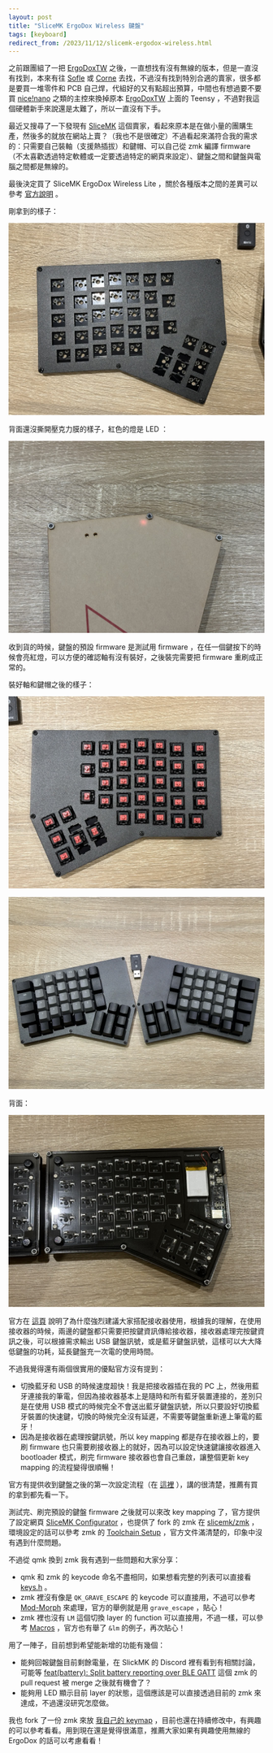 ```yaml
---
layout: post
title: "SliceMK ErgoDox Wireless 鍵盤"
tags: [keyboard]
redirect_from: /2023/11/12/slicemk-ergodox-wireless.html
---
```


之前跟團組了一把 [ErgoDoxTW] 之後，一直想找有沒有無線的版本，但是一直沒有找到，本來有往 [Sofle] 或 [Corne] 去找，不過沒有找到特別合適的賣家，很多都是要買一堆零件和 PCB 自己焊，代組好的又有點超出預算，中間也有想過要不要買 [nice!nano] 之類的主控來換掉原本 [ErgoDoxTW] 上面的 Teensy ，不過對我這個硬體新手來說還是太難了，所以一直沒有下手。

最近又搜尋了一下發現有 [SliceMK] 這個賣家，看起來原本是在做小量的團購生產，然後多的就放在網站上賣？（我也不是很確定）不過看起來滿符合我的需求的：只需要自己裝軸（支援熱插拔）和鍵帽、可以自己從 zmk 編譯 firmware （不太喜歡透過特定軟體或一定要透過特定的網頁來設定）、鍵盤之間和鍵盤與電腦之間都是無線的。

最後決定買了 SliceMK ErgoDox Wireless Lite ，關於各種版本之間的差異可以參考 [官方說明](https://www.slicemk.com/pages/ergodox-wireless) 。

剛拿到的樣子：

![](/assets/images/2023-11-12/before-front.jpeg)

背面還沒撕開壓克力膜的樣子，紅色的燈是 LED ：

![](/assets/images/2023-11-12/before-back-led.jpeg)

收到貨的時候，鍵盤的預設 firmware 是測試用 firmware ，在任一個鍵按下的時候會亮紅燈，可以方便的確認軸有沒有裝好，之後裝完需要把 firmware 重刷成正常的。

裝好軸和鍵帽之後的樣子：

![](/assets/images/2023-11-12/after-switch.jpeg)

![](/assets/images/2023-11-12/after-keycap.jpeg)

背面：

![](/assets/images/2023-11-12/after-back.jpeg)

官方在 [這頁](https://www.slicemk.com/pages/split-dongle) 說明了為什麼強烈建議大家搭配接收器使用，根據我的理解，在使用接收器的時候，兩邊的鍵盤都只需要把按鍵資訊傳給接收器，接收器處理完按鍵資訊之後，可以根據需求輸出 USB 鍵盤訊號，或是藍牙鍵盤訊號，這樣可以大大降低鍵盤的功耗，延長鍵盤充一次電的使用時間。

不過我覺得還有兩個很實用的優點官方沒有提到：

- 切換藍牙和 USB 的時候速度超快！我是把接收器插在我的 PC 上，然後用藍牙連接我的筆電，但因為接收器基本上是隨時和所有藍牙裝置連接的，差別只是在使用 USB 模式的時候完全不會送出藍牙鍵盤訊號，所以只要設好切換藍牙裝置的快速鍵，切換的時候完全沒有延遲，不需要等鍵盤重新連上筆電的藍牙！
- 因為是接收器在處理按鍵訊號，所以 key mapping 都是存在接收器上的，要刷 firmware 也只需要刷接收器上的就好，因為可以設定快速鍵讓接收器進入 bootloader 模式，刷完 firmware 接收器也會自己重啟，讓整個更新 key mapping 的流程變得很順暢！

官方有提供收到鍵盤之後的第一次設定流程（在 [這裡](https://www.slicemk.com/pages/ergodox-wireless-guide) ），講的很清楚，推薦有買的拿到都先看一下。

測試完、刷完預設的鍵盤 firmware 之後就可以來改 key mapping 了，官方提供了設定網頁 [SliceMK Configurator](https://config.slicemk.com/ergodox/) ，也提供了 fork 的 zmk 在 [slicemk/zmk](https://github.com/slicemk/zmk) ，環境設定的話可以參考 zmk 的 [Toolchain Setup](https://zmk.dev/docs/development/setup) ，官方文件滿清楚的，印象中沒有遇到什麼問題。

不過從 qmk 換到 zmk 我有遇到一些問題和大家分享：

- qmk 和 zmk 的 keycode 命名不盡相同，如果想看完整的列表可以直接看 [keys.h](https://github.com/zmkfirmware/zmk/blob/main/app/include/dt-bindings/zmk/keys.h) 。
- zmk 裡沒有像是 `QK_GRAVE_ESCAPE` 的 keycode 可以直接用，不過可以參考 [Mod-Morph](https://zmk.dev/docs/behaviors/mod-morph) 來處理，官方的舉例就是用 `grave_escape` ，貼心！
- zmk 裡也沒有 `LM` 這個切換 layer 的 function 可以直接用，不過一樣，可以參考 [Macros](https://zmk.dev/docs/behaviors/macros) ，官方也有舉了 `&lm` 的例子，再次貼心！

用了一陣子，目前想到希望能新增的功能有幾個：

- 能夠回報鍵盤目前剩餘電量，在 SlickMK 的 Discord 裡有看到有相關討論，可能等 [feat(battery): Split battery reporting over BLE GATT](https://github.com/zmkfirmware/zmk/pull/1243) 這個 zmk 的 pull request 被 merge 之後就有機會了？
- 能夠用 LED 顯示目前 layer 的狀態，這個應該是可以直接透過目前的 zmk 來達成，不過還沒研究怎麼做。

我也 fork 了一份 zmk 來放 [我自己的 keymap](https://github.com/dm4/zmk/blob/dm4/app/boards/shields/slicemk_ergodox/slicemk_ergodox.keymap) ，目前也還在持續修改中，有興趣的可以參考看看。用到現在還是覺得很滿意，推薦大家如果有興趣使用無線的 ErgoDox 的話可以考慮看看！

[ErgodoxTW]: https://www.ergokb.tw/products/ergodoxtw/
[Sofle]: https://github.com/josefadamcik/SofleKeyboard
[Corne]: https://github.com/foostan/crkbd
[nice!nano]: https://nicekeyboards.com/nice-nano
[SliceMK]: https://www.slicemk.com

